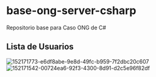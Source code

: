 # base-ong-server-csharp
Repositorio base para Caso ONG de C#

## Lista de Usuarios
![152171773-e6df8abe-9e8d-49fc-b959-7f2dbc20c607](https://user-images.githubusercontent.com/59489394/156273479-bd58dc13-d9a7-49e1-a13a-e660f49a7d5a.png)
![152171542-00724ea6-92f3-4300-8d91-d2c5e96f82df](https://user-images.githubusercontent.com/59489394/156273487-82795b44-bcf2-43fe-bd9e-8edc60775677.png)

